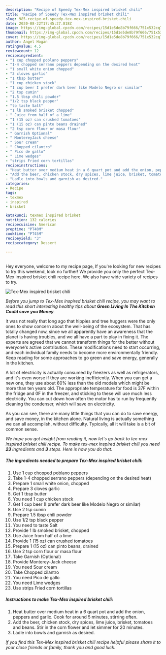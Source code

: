 ```yaml
---
description: "Recipe of Speedy Tex-Mex inspired brisket chili"
title: "Recipe of Speedy Tex-Mex inspired brisket chili"
slug: 985-recipe-of-speedy-tex-mex-inspired-brisket-chili
date: 2020-08-22T17:45:27.818Z
image: https://img-global.cpcdn.com/recipes/15d1e5de8b79f666/751x532cq70/tex-mex-inspired-brisket-chili-recipe-main-photo.jpg
thumbnail: https://img-global.cpcdn.com/recipes/15d1e5de8b79f666/751x532cq70/tex-mex-inspired-brisket-chili-recipe-main-photo.jpg
cover: https://img-global.cpcdn.com/recipes/15d1e5de8b79f666/751x532cq70/tex-mex-inspired-brisket-chili-recipe-main-photo.jpg
author: Angel Hogan
ratingvalue: 4.5
reviewcount: 12
recipeingredient:
- "1 cup chopped poblano peppers"
- "1-4 chopped serrano peppers depending on the desired heat"
- "1 small white onion chopped"
- "3 cloves garlic"
- "1 tbsp butter"
- "1 cup chicken stock"
- "1 cup beer I prefer dark beer like Modelo Negro or similar"
- "2 tsp cumin"
- "1.5 tbsp chili powder"
- "1/2 tsp black pepper"
- "to taste Salt"
- "1 lb smoked brisket chopped"
- " Juice from half of a lime"
- "1 (15 oz) can crushed tomatoes"
- "1 (15 oz) can pinto beans drained"
- "2 tsp corn flour or masa flour"
- " Garnish Optional"
- " MontereyJack cheese"
- " Sour cream"
- " Chopped cilantro"
- " Pico de gallo"
- " Lime wedges"
- "strips Fried corn tortillas"
recipeinstructions:
- "Heat butter over medium heat in a 6 quart pot and add the onion, peppers and garlic. Cook for around 5 minutes, stirring often."
- "Add the beer, chicken stock, dry spices, lime juice, brisket, tomatoes and beans. Stir in the corn flower and let simmer for 20 minutes."
- "Ladle into bowls and garnish as desired."
categories:
- Recipe
tags:
- texmex
- inspired
- brisket

katakunci: texmex inspired brisket 
nutrition: 132 calories
recipecuisine: American
preptime: "PT40M"
cooktime: "PT45M"
recipeyield: "3"
recipecategory: Dessert

---
```

<br>
Hey everyone, welcome to my recipe page, If you're looking for new recipes to try this weekend, look no further! We provide you only the perfect Tex-Mex inspired brisket chili recipe here. We also have wide variety of recipes to try.
<br>


![Tex-Mex inspired brisket chili](https://img-global.cpcdn.com/recipes/15d1e5de8b79f666/751x532cq70/tex-mex-inspired-brisket-chili-recipe-main-photo.jpg)

<i>Before you jump to Tex-Mex inspired brisket chili recipe, you may want to read this short interesting healthy tips about 
<strong>Green Living In The Kitchen Could save you Money</strong>.</i>
</br>

It was not really that long ago that hippies and tree huggers were the only ones to show concern about the well-being of the ecosystem. That has totally changed now, since we all apparently have an awareness that the planet is having troubles, and we all have a part to play in fixing it. The experts are agreed that we cannot transform things for the better without everyone's active contribution. These modifications need to start occurring, and each individual family needs to become more environmentally friendly. Keep reading for some approaches to go green and save energy, generally in the kitchen.

A lot of electricity is actually consumed by freezers as well as refrigerators, and it's even worse if they are working inefficiently. When you can get a new one, they use about 60% less than the old models which might be more than ten years old. The appropriate temperature for food is 37F within the fridge and 0F in the freezer, and sticking to these will use much less electricity. You can cut down how often the motor has to run by frequently cleaning the condenser, which will save on electricity.

As you can see, there are many little things that you can do to save energy, and save money, in the kitchen alone. Natural living is actually something we can all accomplish, without difficulty. Typically, all it will take is a bit of common sense.


<i>We hope you got insight from reading it, now let's go back to tex-mex inspired brisket chili recipe. To make tex-mex inspired brisket chili you need <strong>23</strong> ingredients and <strong>3</strong> steps. Here is how you do that.
</i>

##### The ingredients needed to prepare Tex-Mex inspired brisket chili:

1. Use 1 cup chopped poblano peppers
1. Take 1-4 chopped serrano peppers (depending on the desired heat)
1. Prepare 1 small white onion, chopped
1. Prepare 3 cloves garlic
1. Get 1 tbsp butter
1. You need 1 cup chicken stock
1. Get 1 cup beer (I prefer dark beer like Modelo Negro or similar)
1. Use 2 tsp cumin
1. Prepare 1.5 tbsp chili powder
1. Use 1/2 tsp black pepper
1. You need to taste Salt
1. Provide 1 lb smoked brisket, chopped
1. Use  Juice from half of a lime
1. Provide 1 (15 oz) can crushed tomatoes
1. Prepare 1 (15 oz) can pinto beans, drained
1. Use 2 tsp corn flour or masa flour
1. Take  Garnish (Optional)
1. Provide  Monterey-Jack cheese
1. You need  Sour cream
1. Take  Chopped cilantro
1. You need  Pico de gallo
1. You need  Lime wedges
1. Use strips Fried corn tortillas


##### Instructions to make Tex-Mex inspired brisket chili:

1. Heat butter over medium heat in a 6 quart pot and add the onion, peppers and garlic. Cook for around 5 minutes, stirring often.
1. Add the beer, chicken stock, dry spices, lime juice, brisket, tomatoes and beans. Stir in the corn flower and let simmer for 20 minutes.
1. Ladle into bowls and garnish as desired.


<i>If you find this Tex-Mex inspired brisket chili recipe helpful please share it to your close friends or family, thank you and good luck.</i>
